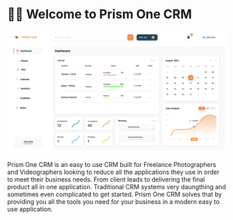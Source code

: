 # 👋🏽 Welcome to Prism One CRM

<img src='assets/images/colored_dash.png' />

Prism One CRM is an easy to use CRM built for Freelance Photographers and Videographers looking to reduce all the applications they use in order to meet their business needs. From client leads to delivering the final product all in one application. Traditional CRM systems very daungthing and sometimes even complicated to get started. Prism One CRM solves that by providing you all the tools you need for your business in a modern easy to use application.
